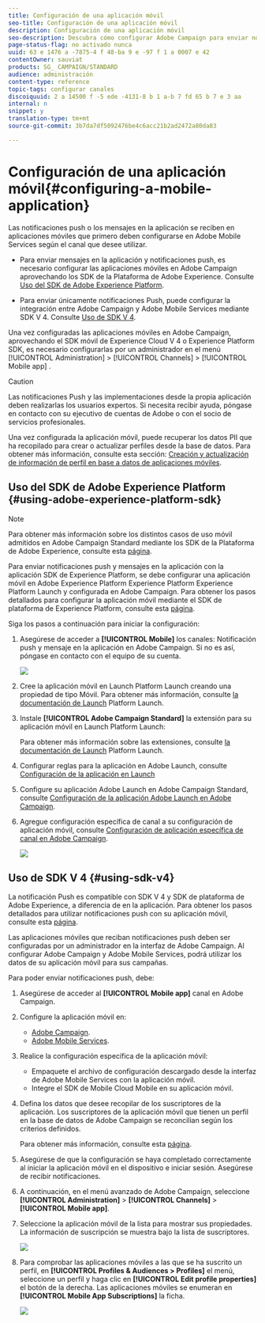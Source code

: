 ```yaml
---
title: Configuración de una aplicación móvil
seo-title: Configuración de una aplicación móvil
description: Configuración de una aplicación móvil
seo-description: Descubra cómo configurar Adobe Campaign para enviar notificaciones push o mensajes en la aplicación mediante SDK V 4 o SDK de plataforma de Experience Platform.
page-status-flag: no activado nunca
uuid: 63 e 1476 a -7875-4 f 48-ba 9 e -97 f 1 a 0007 e 42
contentOwner: sauviat
products: SG_ CAMPAIGN/STANDARD
audience: administración
content-type: reference
topic-tags: configurar canales
discoiquuid: 2 a 14500 f -5 ede -4131-8 b 1 a-b 7 fd 65 b 7 e 3 aa
internal: n
snippet: y
translation-type: tm+mt
source-git-commit: 3b7da7df5092476be4c6acc21b2ad2472a80da83

---
```



# Configuración de una aplicación móvil{#configuring-a-mobile-application}

Las notificaciones push o los mensajes en la aplicación se reciben en aplicaciones móviles que primero deben configurarse en Adobe Mobile Services según el canal que desee utilizar.

* Para enviar mensajes en la aplicación y notificaciones push, es necesario configurar las aplicaciones móviles en Adobe Campaign aprovechando los SDK de la Plataforma de Adobe Experience. Consulte [Uso del SDK de Adobe Experience Platform](#using-adobe-experience-platform-sdk).

* Para enviar únicamente notificaciones Push, puede configurar la integración entre Adobe Campaign y Adobe Mobile Services mediante SDK V 4. Consulte [Uso de SDK V 4](#using-sdk-v4).

Una vez configuradas las aplicaciones móviles en Adobe Campaign, aprovechando el SDK móvil de Experience Cloud V 4 o Experience Platform SDK, es necesario configurarlas por un administrador en el menú [!UICONTROL Administration] &gt; [!UICONTROL Channels] &gt; [!UICONTROL Mobile app] .

>[!CAUTION]
>
>Las notificaciones Push y las implementaciones desde la propia aplicación deben realizarlas los usuarios expertos. Si necesita recibir ayuda, póngase en contacto con su ejecutivo de cuentas de Adobe o con el socio de servicios profesionales.

Una vez configurada la aplicación móvil, puede recuperar los datos PII que ha recopilado para crear o actualizar perfiles desde la base de datos. Para obtener más información, consulte esta sección: [Creación y actualización de información de perfil en base a datos de aplicaciones móviles](../../channels/using/updating-profile-with-mobile-app-data.md).

## Uso del SDK de Adobe Experience Platform {#using-adobe-experience-platform-sdk}

>[!Note]
>
>Para obtener más información sobre los distintos casos de uso móvil admitidos en Adobe Campaign Standard mediante los SDK de la Plataforma de Adobe Experience, consulte esta [página](https://helpx.adobe.com/campaign/kb/configure-launch-rules-acs-use-cases.html).

Para enviar notificaciones push y mensajes en la aplicación con la aplicación SDK de Experience Platform, se debe configurar una aplicación móvil en Adobe Experience Platform Experience Platform Experience Platform Launch y configurada en Adobe Campaign. Para obtener los pasos detallados para configurar la aplicación móvil mediante el SDK de plataforma de Experience Platform, consulte esta [página](https://helpx.adobe.com/campaign/kb/configuring-app-sdkv4.html).

Siga los pasos a continuación para iniciar la configuración:

1. Asegúrese de acceder a **[!UICONTROL Mobile]** los canales: Notificación push y mensaje en la aplicación en Adobe Campaign. Si no es así, póngase en contacto con el equipo de su cuenta.

   ![](assets/launch_1.png)

1. Cree la aplicación móvil en Launch Platform Launch creando una propiedad de tipo Móvil. Para obtener más información, consulte [la documentación de Launch](https://aep-sdks.gitbook.io/docs/getting-started/create-a-mobile-property#create-a-new-mobile-property) Platform Launch.
1. Instale **[!UICONTROL Adobe Campaign Standard]** la extensión para su aplicación móvil en Launch Platform Launch:

   Para obtener más información sobre las extensiones, consulte [la documentación de Launch](https://aep-sdks.gitbook.io/docs/using-mobile-extensions/adobe-campaign-standard) Platform Launch.

1. Configurar reglas para la aplicación en Adobe Launch, consulte [Configuración de la aplicación en Launch](https://helpx.adobe.com/campaign/kb/config-app-in-launch.html#Step1Createdataelements)
1. Configure su aplicación Adobe Launch en Adobe Campaign Standard, consulte [Configuración de la aplicación Adobe Launch en Adobe Campaign](https://helpx.adobe.com/campaign/kb/configuring-app-sdk.html#SettingupyourAdobeLaunchapplicationinAdobeCampaign).
1. Agregue configuración específica de canal a su configuración de aplicación móvil, consulte [Configuración de aplicación específica de canal en Adobe Campaign](https://helpx.adobe.com/campaign/kb/configuring-app-sdk.html#ChannelspecificapplicationconfigurationinAdobeCampaign).

   ![](assets/launch_2.png)

## Uso de SDK V 4 {#using-sdk-v4}

La notificación Push es compatible con SDK V 4 y SDK de plataforma de Adobe Experience, a diferencia de en la aplicación. Para obtener los pasos detallados para utilizar notificaciones push con su aplicación móvil, consulte esta [página](https://helpx.adobe.com/campaign/kb/configuring-app-sdkv4.html).

Las aplicaciones móviles que reciban notificaciones push deben ser configuradas por un administrador en la interfaz de Adobe Campaign. Al configurar Adobe Campaign y Adobe Mobile Services, podrá utilizar los datos de su aplicación móvil para sus campañas.

Para poder enviar notificaciones push, debe:

1. Asegúrese de acceder al **[!UICONTROL Mobile app]** canal en Adobe Campaign.
1. Configure la aplicación móvil en:

   * [Adobe Campaign](https://helpx.adobe.com/campaign/kb/configuring-app-sdkv4.html#SettingupamobileapplicationinAdobeCampaign).
   * [Adobe Mobile Services](https://helpx.adobe.com/campaign/kb/configuring-app-sdkv4.html#ConfiguringamobileapplicationinAdobeMobileServices).

1. Realice la configuración específica de la aplicación móvil:

   * Empaquete el archivo de configuración descargado desde la interfaz de Adobe Mobile Services con la aplicación móvil.
   * Integre el SDK de Mobile Cloud Mobile en su aplicación móvil.

1. Defina los datos que desee recopilar de los suscriptores de la aplicación. Los suscriptores de la aplicación móvil que tienen un perfil en la base de datos de Adobe Campaign se reconcilian según los criterios definidos.

   Para obtener más información, consulte esta [página](https://helpx.adobe.com/campaign/kb/configuring-app-sdkv4.html#Collectingsubscribersdatafromamobileapplication).

1. Asegúrese de que la configuración se haya completado correctamente al iniciar la aplicación móvil en el dispositivo e iniciar sesión. Asegúrese de recibir notificaciones.
1. A continuación, en el menú avanzado de Adobe Campaign, seleccione **[!UICONTROL Administration]** &gt; **[!UICONTROL Channels]** &gt; **[!UICONTROL Mobile app]**.
1. Seleccione la aplicación móvil de la lista para mostrar sus propiedades. La información de suscripción se muestra bajo la lista de suscriptores.

   ![](assets/push_notif_mobile_app.png)

1. Para comprobar las aplicaciones móviles a las que se ha suscrito un perfil, en **[!UICONTROL Profiles & Audiences > Profiles]** el menú, seleccione un perfil y haga clic en **[!UICONTROL Edit profile properties]** el botón de la derecha. Las aplicaciones móviles se enumeran en **[!UICONTROL Mobile App Subscriptions]** la ficha.

   ![](assets/push_notif_subscriptions.png)